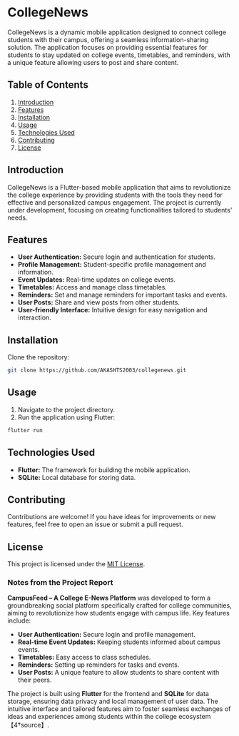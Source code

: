 # CollegeNews

CollegeNews is a dynamic mobile application designed to connect college students with their campus, offering a seamless information-sharing solution. The application focuses on providing essential features for students to stay updated on college events, timetables, and reminders, with a unique feature allowing users to post and share content.

## Table of Contents

1. [Introduction](#introduction)
2. [Features](#features)
3. [Installation](#installation)
4. [Usage](#usage)
5. [Technologies Used](#technologies-used)
6. [Contributing](#contributing)
7. [License](#license)

## Introduction

CollegeNews is a Flutter-based mobile application that aims to revolutionize the college experience by providing students with the tools they need for effective and personalized campus engagement. The project is currently under development, focusing on creating functionalities tailored to students' needs.

## Features

- **User Authentication:** Secure login and authentication for students.
- **Profile Management:** Student-specific profile management and information.
- **Event Updates:** Real-time updates on college events.
- **Timetables:** Access and manage class timetables.
- **Reminders:** Set and manage reminders for important tasks and events.
- **User Posts:** Share and view posts from other students.
- **User-friendly Interface:** Intuitive design for easy navigation and interaction.

## Installation

Clone the repository:

```bash
git clone https://github.com/AKASHTS2003/collegenews.git
```

## Usage

1. Navigate to the project directory.
2. Run the application using Flutter:

```bash
flutter run
```

## Technologies Used

- **Flutter:** The framework for building the mobile application.
- **SQLite:** Local database for storing data.

## Contributing

Contributions are welcome! If you have ideas for improvements or new features, feel free to open an issue or submit a pull request.

## License

This project is licensed under the [MIT License](LICENSE).

### Notes from the Project Report

**CampusFeed – A College E-News Platform** was developed to form a groundbreaking social platform specifically crafted for college communities, aiming to revolutionize how students engage with campus life. Key features include:

- **User Authentication:** Secure login and profile management.
- **Real-time Event Updates:** Keeping students informed about campus events.
- **Timetables:** Easy access to class schedules.
- **Reminders:** Setting up reminders for tasks and events.
- **User Posts:** A unique feature to allow students to share content with their peers.

The project is built using **Flutter** for the frontend and **SQLite** for data storage, ensuring data privacy and local management of user data. The intuitive interface and tailored features aim to foster seamless exchanges of ideas and experiences among students within the college ecosystem【4†source】.
